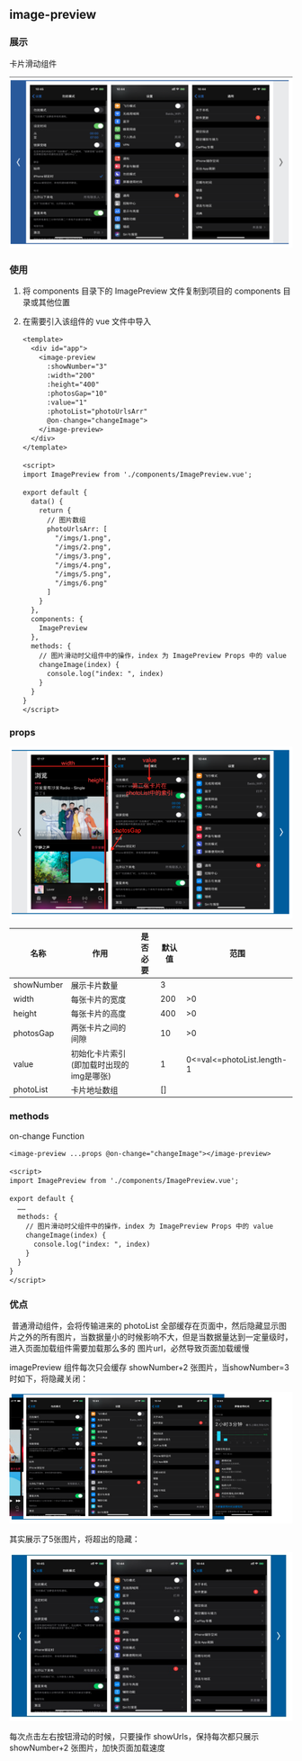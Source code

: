 ## image-preview

### 展示

卡片滑动组件

![show](src/assets/imgs/show.png)

### 使用

1. 将 components 目录下的 ImagePreview 文件复制到项目的 components 目录或其他位置

2. 在需要引入该组件的 vue 文件中导入

   ~~~vue
   <template>
     <div id="app">
       <image-preview
         :showNumber="3"
         :width="200"
         :height="400"
         :photosGap="10"
         :value="1"
         :photoList="photoUrlsArr"
         @on-change="changeImage">
       </image-preview>
     </div>
   </template>
   
   <script>
   import ImagePreview from './components/ImagePreview.vue';
   
   export default {
     data() {
       return {
         // 图片数组
         photoUrlsArr: [
           "/imgs/1.png",
           "/imgs/2.png",
           "/imgs/3.png",
           "/imgs/4.png",
           "/imgs/5.png",
           "/imgs/6.png"
         ]
       }
     },
     components: {
       ImagePreview
     },
     methods: {
       // 图片滑动时父组件中的操作，index 为 ImagePreview Props 中的 value
       changeImage(index) {
         console.log("index: ", index)
       }
     }
   }
   </script>
   ~~~

### props

![showProps](src/assets/imgs/showProps.png)

| 名称       | 作用                                    | 是否必要 | 默认值 | 范围                       |
| ---------- | --------------------------------------- | -------- | ------ | -------------------------- |
| showNumber | 展示卡片数量                            |          | 3      |                            |
| width      | 每张卡片的宽度                          |          | 200    | >0                         |
| height     | 每张卡片的高度                          |          | 400    | >0                         |
| photosGap  | 两张卡片之间的间隙                      |          | 10     | >0                         |
| value      | 初始化卡片索引(即加载时出现的img是哪张) |          | 1      | 0<=val<=photoList.length-1 |
| photoList  | 卡片地址数组                            |          | []     |                            |

### methods

on-change Function

```vue
<image-preview ...props @on-change="changeImage"></image-preview>

<script>
import ImagePreview from './components/ImagePreview.vue';

export default {
  ……
  methods: {
    // 图片滑动时父组件中的操作，index 为 ImagePreview Props 中的 value
    changeImage(index) {
      console.log("index: ", index)
    }
  }
}
</script>
```

### 优点

​	普通滑动组件，会将传输进来的 photoList 全部缓存在页面中，然后隐藏显示图片之外的所有图片，当数据量小的时候影响不大，但是当数据量达到一定量级时，进入页面加载组件需要加载那么多的 图片url，必然导致页面加载缓慢



imagePreview 组件每次只会缓存 showNumber+2 张图片，当showNumber=3时如下，将隐藏关闭：

![3show-dishidden](src/assets/imgs/3show-dishidden.png)

其实展示了5张图片，将超出的隐藏：

![3showhidden](src/assets/imgs/3showhidden.jpg)

每次点击左右按钮滑动的时候，只要操作 showUrls，保持每次都只展示 showNumber+2 张图片，加快页面加载速度